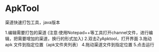 # ApkTool
渠道快速打包工具，java版本

1.编辑需要打包的渠道
(注意:使用Notepad++等工具打开channel文件，进行编辑，把需要增加的渠道，换行的形式加入)
2.双击ZyApktool，打开界面
3.拖动apk 文件到指定位置（apk文件夹列表）
4.拖动渠道文件到指定位置
5.点击运行

